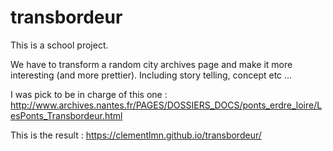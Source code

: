 # transbordeur

This is a school project.

We have to transform a random city archives page and make it more interesting (and more prettier). Including story telling, concept etc ...

I was pick to be in charge of this one : http://www.archives.nantes.fr/PAGES/DOSSIERS_DOCS/ponts_erdre_loire/LesPonts_Transbordeur.html

This is the result : https://clementlmn.github.io/transbordeur/ 
